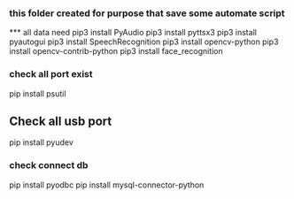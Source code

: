 ### this folder created for purpose that save some automate script 

*** all data need
    <!-- markdownlint-capture -->
    pip3 install PyAudio
    pip3 install pyttsx3
    pip3 install pyautogui
    pip3 install SpeechRecognition
    pip3 install opencv-python
    pip3 install opencv-contrib-python
    pip3 install face_recognition


### check all port exist

pip install psutil


## Check all usb port 

pip install pyudev

### check connect db 
pip install pyodbc
pip install mysql-connector-python
